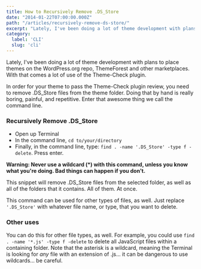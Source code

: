 ```yaml
---
title: How to Recursively Remove .DS_Store
date: "2014-01-22T07:00:00.000Z"
path: "/articles/recursively-remove-ds-store/"
excerpt: "Lately, I've been doing a lot of theme development with plans to place themes on the WordPress.org repo, ThemeForest and other marketplaces. With that comes a lot of use of the Theme-Check plugin."
category:
  label: 'CLI'
  slug: 'cli'
---
```


Lately, I've been doing a lot of theme development with plans to place themes on the WordPress.org repo, ThemeForest and other marketplaces. With that comes a lot of use of the Theme-Check plugin.

In order for your theme to pass the Theme-Check plugin review, you need to remove .DS_Store files from the theme folder. Doing that by hand is really boring, painful, and repetitive. Enter that awesome thing we call the command line.


### Recursively Remove .DS_Store

*   Open up Terminal
*   In the command line, `cd to/your/directory`
*   Finally, in the command line, type: `find . -name '.DS_Store' -type f -delete`. Press enter.

**Warning: Never use a wildcard (*) with this command, unless you know what you're doing. Bad things can happen if you don't.**

This snippet will remove .DS_Store files from the selected folder, as well as all of the folders that it contains. All of them. At once.

This command can be used for other types of files, as well. Just replace `'.DS_Store'` with whatever file name, or type, that you want to delete.

### Other uses

You can do this for other file types, as well. For example, you could use `find . -name '*.js' -type f -delete` to delete all JavaScript files within a containing folder. Note that the asterisk is a wildcard, meaning the Terminal is looking for _any_ file with an extension of .js... it can be dangerous to use wildcards... be careful.